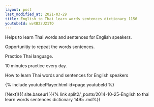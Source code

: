 ```yaml
---
layout: post
last_modified_at: 2021-03-29
title: English to Thai learn words sentences dictionary 1156 
youtubeId: wvXB2zU21TQ
---
```

 
 
Helps to learn Thai words and sentences for English speakers.

Opportunitiy to repeat the words sentences. 

Practice Thai language. 
 
10 minutes practice every day. 
 
How to learn Thai words and sentences for English speakers 
 
{% include youtubePlayer.html id=page.youtubeId %}
 
 
[Next]({{ site.baseurl }}{% link  split2/_posts/2014-10-25-English to thai learn words sentences dictionary 1495 .md%})
 
